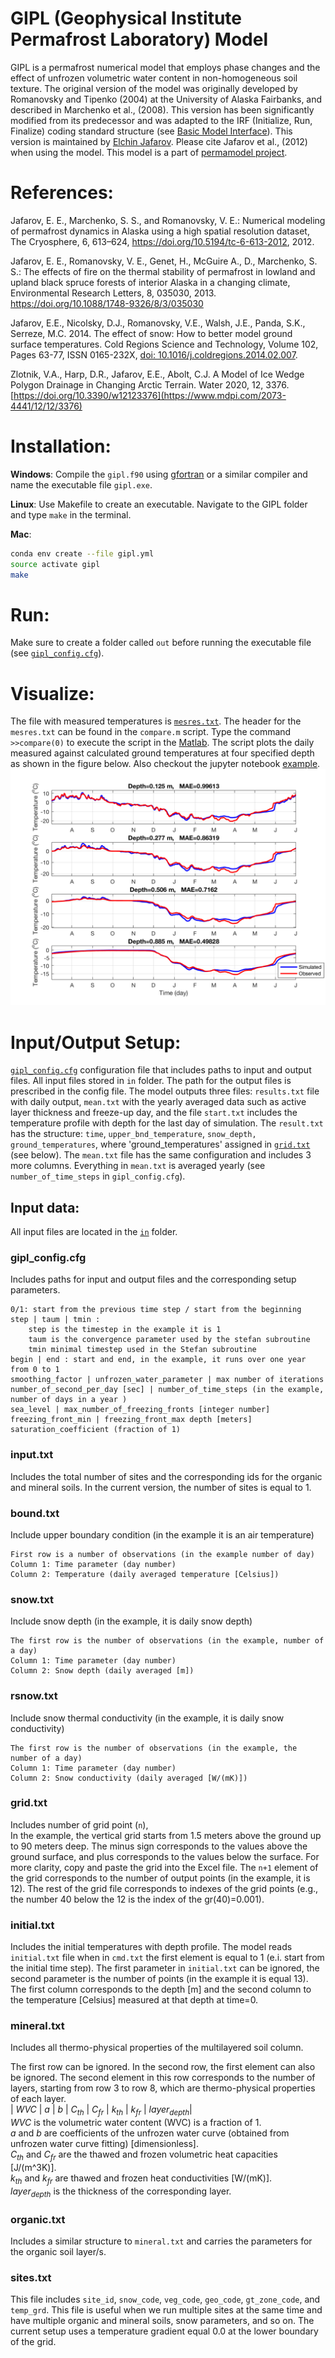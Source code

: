 # GIPL (Geophysical Institute Permafrost Laboratory) Model

GIPL is a permafrost numerical model that employs phase changes and the effect of unfrozen volumetric water content in non-homogeneous soil texture. 
The original version of the model was originally developed by Romanovsky and Tipenko (2004) at the University of Alaska Fairbanks, and described in Marchenko et al., (2008). This version has been significantly modified from its predecessor and was adapted to the IRF (Initialize, Run, Finalize) coding standard structure (see [Basic Model Interface](http://csdms.colorado.edu/wiki/BMI_Description)). 
This version is maintained by [Elchin Jafarov](https://www.woodwellclimate.org/staff/elchin-jafarov/). Please cite Jafarov et al., (2012) when using the model. This model is a part of [permamodel project](https://github.com/permamodel/permamodel).

# References:
Jafarov, E. E., Marchenko, S. S., and Romanovsky, V. E.: Numerical modeling of permafrost dynamics in Alaska using a high spatial resolution dataset, The Cryosphere, 6, 613–624, https://doi.org/10.5194/tc-6-613-2012, 2012.

Jafarov, E. E., Romanovsky, V. E., Genet, H., McGuire A., D., Marchenko, S. S.: The effects of fire on the thermal stability of permafrost in lowland and upland black spruce forests of interior Alaska in a changing climate, Environmental Research Letters, 8, 035030, 2013. https://doi.org/10.1088/1748-9326/8/3/035030

Jafarov, E.E., Nicolsky, D.J., Romanovsky, V.E., Walsh, J.E., Panda, S.K., Serreze, M.C. 2014. The effect of snow: How to better model ground surface temperatures. Cold Regions Science and Technology, Volume 102, Pages 63-77, ISSN 0165-232X, [doi: 10.1016/j.coldregions.2014.02.007](http://www.sciencedirect.com/science/article/pii/S0165232X1400038X). 

Zlotnik, V.A., Harp, D.R., Jafarov, E.E., Abolt, C.J. A Model of Ice Wedge Polygon Drainage in Changing Arctic Terrain. Water 2020, 12, 3376. [https://doi.org/10.3390/w12123376](https://www.mdpi.com/2073-4441/12/12/3376)

# Installation: 

**Windows**: Compile the `gipl.f90` using [gfortran](https://gcc.gnu.org/wiki/GFortran) or a similar compiler and name the executable file `gipl.exe`.

**Linux**: Use Makefile to create an executable. Navigate to the GIPL folder and type `make` in the terminal.

**Mac**:
```bash 
conda env create --file gipl.yml
source activate gipl
make
```
# Run: 
Make sure to create a folder called `out` before running the executable file (see [`gipl_config.cfg`](https://github.com/Elchin/GIPL/blob/master/gipl_config.cfg)).  <br />

# Visualize:
The file with measured temperatures is [`mesres.txt`](https://github.com/Elchin/GIPL/blob/master/mesres.txt). The header for the `mesres.txt` can be found in  the `compare.m` script. Type the command `>>compare(0)` to execute the script in the [Matlab](https://www.mathworks.com/products/matlab.html). The script plots the daily measured against calculated ground temperatures at four specified depth as shown in the figure below. Also checkout the jupyter notebook [example](https://github.com/Elchin/GIPL/blob/master/plot_results.ipynb).
![results](https://github.com/Elchin/GIPL/blob/master/results.png)

# Input/Output Setup:
[`gipl_config.cfg`](https://github.com/Elchin/GIPL/blob/master/gipl_config.cfg) configuration file that includes paths to input and output files. All input files stored in `in` folder. The path for the output files is prescribed in the config file. The model outputs three files: `results.txt` file with daily output, `mean.txt` with the yearly averaged data such as active layer thickness and freeze-up day, and the file `start.txt` includes the temperature profile with depth for the last day of simulation. The `result.txt` has the structure: `time`, `upper_bnd_temperature`, `snow_depth, ground_temperatures`, where 'ground_temperatures' assigned in [`grid.txt`](https://github.com/Elchin/GIPL/blob/master/in/grid.txt) (see below). The `mean.txt` file has the same configuration and includes 3 more columns. Everything in `mean.txt` is averaged yearly (see `number_of_time_steps` in `gipl_config.cfg`).

## Input data:
All input files are located in the [`in`](https://github.com/Elchin/GIPL/tree/master/in) folder.

### **gipl_config.cfg** 
Includes paths for input and output files and the corresponding setup parameters. <br />
```
0/1: start from the previous time step / start from the beginning
step | taum | tmin :
    step is the timestep in the example it is 1
    taum is the convergence parameter used by the stefan subroutine 
    tmin minimal timestep used in the Stefan subroutine
begin | end : start and end, in the example, it runs over one year from 0 to 1
smoothing_factor | unfrozen_water_parameter | max number of iterations
number_of_second_per_day [sec] | number_of_time_steps (in the example, number of days in a year )
sea_level | max_number_of_freezing_fronts [integer number]
freezing_front_min | freezing_front_max depth [meters]
saturation_coefficient (fraction of 1)
```

### **input.txt** 
Includes the total number of sites and the corresponding ids for the organic and mineral soils. In the current version, the number of sites is equal to 1.

### **bound.txt** 
Include upper boundary condition (in the example it is an air temperature)<br />
```
First row is a number of observations (in the example number of day)
Column 1: Time parameter (day number)
Column 2: Temperature (daily averaged temperature [Celsius])
```

### **snow.txt** 
Include snow depth (in the example, it is daily snow depth)<br />
```
The first row is the number of observations (in the example, number of a day)
Column 1: Time parameter (day number)
Column 2: Snow depth (daily averaged [m])
```

### **rsnow.txt** 
Include snow thermal conductivity (in the example, it is daily snow conductivity)<br />
```
The first row is the number of observations (in the example, the number of a day) 
Column 1: Time parameter (day number)
Column 2: Snow conductivity (daily averaged [W/(mK)])
```

### **grid.txt** 
Includes number of grid point (`n`), <br />
In the example, the vertical grid starts from 1.5 meters above the ground up to 90 meters deep. 
The minus sign corresponds to the values above the ground surface, and plus corresponds to the values below the surface.
For more clarity, copy and paste the grid into the Excel file. The `n+1` element of the grid corresponds to the number of output points (in the example, it is 12). The rest of the grid file corresponds to indexes of the grid points (e.g., the number 40 below the 12 is the index of the gr(40)=0.001).

### **initial.txt** 
Includes the initial temperatures with depth profile.
The model reads `initial.txt` file when in `cmd.txt` the first element is equal to 1 (e.i. start from the initial time step).
The first parameter in `initial.txt` can be ignored, the second parameter is the number of points (in the example it is equal 13).
The first column corresponds to the depth [m] and the second column to the temperature [Celsius] measured at that depth at time=0.

### **mineral.txt** 
Includes all thermo-physical properties of the multilayered soil column.

The first row can be ignored.
In the second row, the first element can also be ignored. The second element in this row corresponds to the number of layers, 
starting from row 3 to row 8, which are thermo-physical properties of each layer.<br />
| $WVC$ | $a$ | $b$ | $C_{th}$ | $C_{fr}$ | $k_{th}$ | $k_{fr}$ | $layer_{depth}$| <br />
$WVC$ is the volumetric water content (WVC)  is a fraction of 1.<br />
$a$ and $b$ are coefficients of the unfrozen water curve (obtained from unfrozen water curve fitting) [dimensionless].<br />
$C_{th}$ and $C_{fr}$ are the thawed and frozen volumetric heat capacities [J/(m^3K)].<br />
$k_{th}$ and $k_{fr}$ are thawed and frozen heat conductivities [W/(mK)].<br />
$layer_{depth}$ is the thickness of the corresponding layer.


### **organic.txt** 
Includes a similar structure to `mineral.txt` and carries the parameters for the organic soil layer/s.

### **sites.txt** 
This file includes `site_id`, `snow_code`, `veg_code`, `geo_code`, `gt_zone_code`, and `temp_grd`. This file is useful when we run multiple sites at the same time and have multiple organic and mineral soils, snow parameters, and so on. The current setup uses a temperature gradient equal 0.0 at the lower boundary of the grid.
